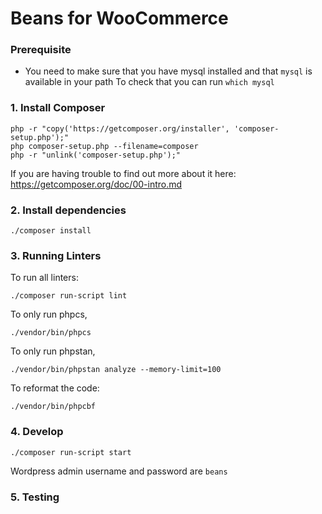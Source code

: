 # Beans for WooCommerce

### Prerequisite

- You need to make sure that you have mysql installed and that `mysql` is available in your path 
To check that you can run `which mysql`


### 1. Install Composer 

```shell script
php -r "copy('https://getcomposer.org/installer', 'composer-setup.php');"
php composer-setup.php --filename=composer
php -r "unlink('composer-setup.php');"
```
If you are having trouble to find out more about it here: https://getcomposer.org/doc/00-intro.md

### 2. Install dependencies 

```shell script
./composer install
```

### 3. Running Linters 
To run all linters:
```shell script
./composer run-script lint      
```

To only run phpcs, 

```shell script
./vendor/bin/phpcs
```

To only run phpstan, 

```shell script
./vendor/bin/phpstan analyze --memory-limit=100
```

To reformat the code:
```shell script
./vendor/bin/phpcbf
```


### 4. Develop 
 
```shell script
./composer run-script start
```
 
 Wordpress admin username and password are `beans`

 
### 5. Testing 


